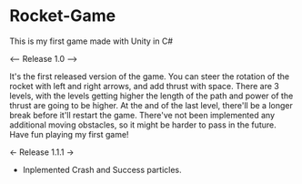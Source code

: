 # Rocket-Game
This is my first game made with Unity in C#




<-- Release 1.0 -->


It's the first released version of the game.
You can steer the rotation of the rocket with left and right arrows, and add thrust with space.
There are 3 levels, with the levels getting higher the length of the path and power of the thrust are going to be higher.
At the and of the last level, there'll be a longer break before it'll restart the game.
There've not been implemented any additional moving obstacles, so it might be harder to pass in the future.
Have fun playing my first game!


← Release 1.1.1 →


* Inplemented Crash and Success particles.
